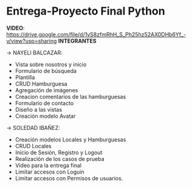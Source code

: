 # Entrega-Proyecto Final Python
**VIDEO**: https://drive.google.com/file/d/1vS8zfmRhH_S_Ph25hz52AX0DHb6Yf_-v/view?usp=sharing
**INTEGRANTES**

-> NAYELI BALCAZAR:
- Vista sobre nosotros y inicio
- Formulario de búsqueda
- Plantilla
- CRUD Hamburguesa
- Agregación de imágenes
- Creacion comentarios de las hamburguesas
- Formulario de contacto
- Diseño a las vistas
- Creación modelo Avatar

-> SOLEDAD IBAÑEZ: 
- Creación modelos Locales y Hamburguesas
- CRUD Locales
- Inicio de Sesión, Registro y Logout
- Realización de los casos de prueba
- Video para la entrega final
- Limitar accesos con Loguin
- Limitar accesos con Permisos de usuarios.
